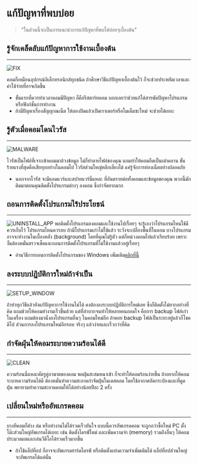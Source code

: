 # แก้ปัญหาที่พบบ่อย
>"ในส่วนนี้จะเป็นการแนะนำการแก้ปัญหาที่พบได้บ่อยๆเบื้องต้น"

## รู้จักเคล็ดลับแก้ปัญหาการใช้งานเบื้องต้น
---
![FIX](https://t4.ftcdn.net/jpg/02/76/09/17/360_F_276091725_bBSdFPxTN4kgQnURbbUh77xhvCIYbu93.jpg)

คอมก็เหมือนอุปกรณ์อิเล็กทรอนิกส์ทุกชนิด ถ้าศึกษาวิธีแก้ปัญหาเบื้องต้นไว้ ก็จะช่วยประหยัดเวลาและค่าใช้จ่ายที่อาจเกิดขึ้น 


- ขั้นแรกที่ควรทำเวลาคอมมีปัญหา ก็คือรีสตาร์ทคอม บอกเลยว่าช่วยแก้ได้สารพัดปัญหาโปรแกรมหรือฟังก์ชั่นการทำงาน
- ถ้ามีปัญหาเรื่องสัญญาณเน็ต ให้ลองปิดแล้วเปิดเราเตอร์หรือโมเด็มซะใหม่ จะช่วยได้เยอะ

## รู้ตัวเมื่อคอมโดนไวรัส
---
![MALWARE](https://media.threatpost.com/wp-content/uploads/sites/103/2019/09/09145908/malware_SL_pic3.jpg)

ไวรัสเป็นไฟล์ที่เจาะเข้าคอมมาล้วงข้อมูล ไม่ก็ทำลายไฟล์ของคุณ แถมทำให้คอมอืดเป็นเต่าคลาน ขั้นร้ายแรงที่สุดคือเสียทุกอย่างในคอมไป ไวรัสส่วนใหญ่หลีกเลี่ยงได้ แค่รู้จักการท่องเน็ตอย่างปลอดภัย

- นอกจากไวรัส จะมีแอดแวร์และสปายแวร์นี่แหละ ที่อันตรายต่อทั้งคอมและข้อมูลของคุณ พวกนี้มักติดมาตอนคุณติดตั้งโปรแกรมต่างๆ ลงคอม ซึ่งกำจัดยากมาก

## ถอนการติดตั้งโปรแกรมไร้ประโยชน์
---
![UNINSTALL_APP](https://m.media-amazon.com/images/I/71ZGnRHFOQL.jpg)
พอติดตั้งโปรแกรมลงคอมและใช้งานไปเรื่อยๆ จะรู้เองว่าโปรแกรมไหนใช้ดีควรเก็บไว้ โปรแกรมไหนควรลบ ถ้ามีโปรแกรมเก่าไม่ใช้แล้ว ระวังจะเปลืองพื้นที่ในคอม  บางโปรแกรมอาจจะทำงานในเบื้องหลัง (background) โดยที่คุณไม่รู้ตัว แต่ก็หน่วงคอมไปแล้วเรียบร้อย เพราะงั้นต้องหมั่นตรวจเช็คและถอนการติดตั้งโปรแกรมที่ไม่ใช้งานแล้วอยู่เรื่อยๆ

- อ่านวิธีการถอนการติดตั้งโปรแกรมของ Windows เพิ่มเติม[คลิกที่นี้](https://www.bitdefender.co.th/post/permanently-remove-windows-program/)

## ลงระบบปฏิบัติการใหม่ถ้าจำเป็น
---
![SETUP_WINDOW](https://www.lifehacker.com.au/wp-content/uploads/sites/4/2015/07/29/1362234362561424999.jpg)

ถ้าทำทุกวิธีแล้วยังแก้ปัญหาการใช้งานไม่ได้ คงต้องลงระบบปฏิบัติการใหม่เลย ซึ่งก็ติดตั้งไม่ยากอย่างที่คิด แถมช่วยให้คอมทำงานเร็วขึ้นด้วย แต่ที่ลำบากจนทำให้หลายคนถอดใจ คือการ backup ไฟล์เก่าในเครื่อง แถมต้องมานั่งลงโปรแกรมอื่นๆ ในคอมใหม่อีก ถ้าคอย backup ไฟล์เป็นระยะอยู่แล้วก็โชคดีไป ส่วนการลงโปรแกรมใหม่อีกรอบ จริงๆ แล้วง่ายและเร็วกว่าที่คิด


## กำจัดฝุ่นให้คอมระบายความร้อนได้ดี
---
![CLEAN](https://www.howtogeek.com/wp-content/uploads/2014/08/Person-cleaning-dust-out-of-a-laptop.jpeg?height=200p&trim=2,2,2,2)

ความร้อนนี่แหละศัตรูคู่อาฆาตของคอม พอฝุ่นสะสมหนาเข้า ก็จะทำให้คอมร้อนง่ายขึ้น ถ้าอยากให้คอมระบายความร้อนได้ดี ต้องหมั่นทำความสะอาดกำจัดฝุ่นในเคสคอม โดยใช้อากาศอัดกระป๋องและที่ดูดฝุ่น พยายามทำความสะอาดคอมให้ได้อย่างน้อยปีละ 2 ครั้ง 

## เปลี่ยนใหม่หรืออัพเกรดคอม
---
บางทีคอมก็ค้าง ล่ม หรือทำงานไม่ได้รวดเร็วทันใจ แบบนี้ควรอัพเกรดคอม จะถูกกว่าซื้อใหม่ PC ตั้งโต๊ะส่วนใหญ่อัพเกรดได้เยอะ เช่น ติดตั้งไดรฟ์ใหม่ และเพิ่มความจำ (memory) รวมถึงอื่นๆ ให้คอมประมวลผลและเล่นวีดีโอได้รวดเร็วมากขึ้น
- ถ้าใช้แล็ปท็อป ก็อาจจะอัพเกรดฮาร์ดไดรฟ์ หรือติดตั้งแท่งความจำเพิ่มเติมได้ แล็ปท็อปส่วนใหญ่จะอัพเกรดได้แค่นั้น

